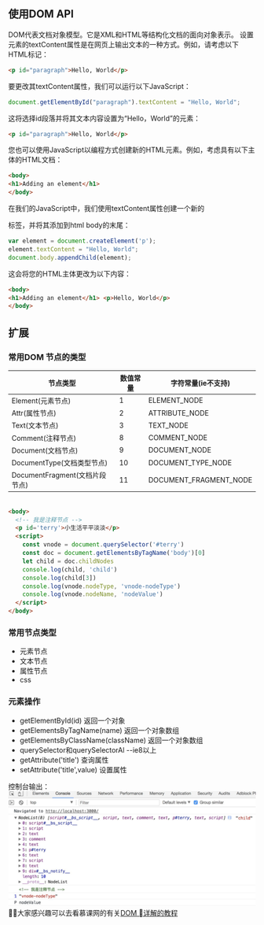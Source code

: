 ## 使用DOM API
DOM代表文档对象模型。它是XML和HTML等结构化文档的面向对象表示。
设置元素的textContent属性是在网页上输出文本的一种方式。例如，请考虑以下HTML标记：
```html
<p id="paragraph">Hello, World</p>
```
要更改其textContent属性，我们可以运行以下JavaScript：
```js
document.getElementById("paragraph").textContent = "Hello, World";
```
这将选择id段落并将其文本内容设置为“Hello，World”的元素：
```html
<p id="paragraph">Hello, World</p>
```
您也可以使用JavaScript以编程方式创建新的HTML元素。例如，考虑具有以下主体的HTML文档：
```html
<body>
<h1>Adding an element</h1>
</body>
```
在我们的JavaScript中，我们使用textContent属性创建一个新的<p>标签，并将其添加到html body的末尾：
```js
var element = document.createElement('p');
element.textContent = "Hello, World";
document.body.appendChild(element);
```
这会将您的HTML主体更改为以下内容：
```html
<body>
<h1>Adding an element</h1> <p>Hello, World</p>
</body>
```
## 扩展
### 常用DOM 节点的类型
节点类型 | 数值常量 | 字符常量(ie不支持) 
--- | --- | --- 
Element(元素节点) | 1 | ELEMENT_NODE 
Attr(属性节点) | 2 | ATTRIBUTE_NODE 
Text(文本节点) | 3 | TEXT_NODE 
Comment(注释节点) | 8 | COMMENT_NODE 
Document(文档节点) | 9 | DOCUMENT_NODE 
DocumentType(文档类型节点) | 10 | DOCUMENT_TYPE_NODE 
DocumentFragment(文档片段节点) | 11 | DOCUMENT_FRAGMENT_NODE
```html

<body>
  <!-- 我是注释节点 -->
  <p id='terry'>小生活平平淡淡</p>
  <script>
    const vnode = document.querySelector('#terry')
    const doc = document.getElementsByTagName('body')[0]
    let child = doc.childNodes
    console.log(child, 'child')
    console.log(child[3])
    console.log(vnode.nodeType, 'vnode-nodeType')
    console.log(vnode.nodeName, 'nodeValue')
  </script>
</body>
```
### 常用节点类型
* 元素节点
* 文本节点
* 属性节点
* css
### 元素操作
* getElementById(id) 返回一个对象
* getElementsByTagName(name) 返回一个对象数组
* getElementsByClassName(className) 返回一个对象数组
* querySelector和querySelectorAl --ie8以上
* getAttribute('title') 查询属性
* setAttribute('title',value) 设置属性

控制台输出：
![dom api](../img/Snipaste_2018-04-24_14-35-27.jpg)
大家感兴趣可以去看慕课网的有关[DOM 详解的教程](https://www.imooc.com/learn/488)
